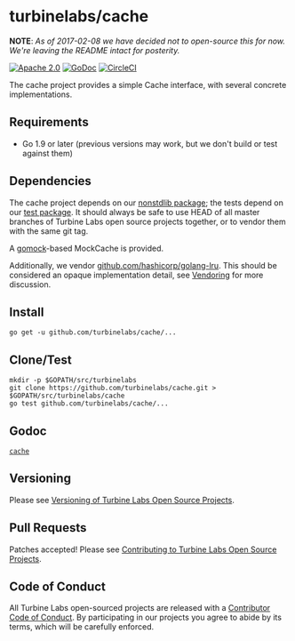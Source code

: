 
[//]: # ( Copyright 2017 Turbine Labs, Inc.                                   )
[//]: # ( you may not use this file except in compliance with the License.    )
[//]: # ( You may obtain a copy of the License at                             )
[//]: # (                                                                     )
[//]: # (     http://www.apache.org/licenses/LICENSE-2.0                      )
[//]: # (                                                                     )
[//]: # ( Unless required by applicable law or agreed to in writing, software )
[//]: # ( distributed under the License is distributed on an "AS IS" BASIS,   )
[//]: # ( WITHOUT WARRANTIES OR CONDITIONS OF ANY KIND, either express or     )
[//]: # ( implied. See the License for the specific language governing        )
[//]: # ( permissions and limitations under the License.                      )

# turbinelabs/cache

**NOTE**: *As of 2017-02-08 we have decided not to open-source this for now.
We're leaving the README intact for posterity.*

[![Apache 2.0](https://img.shields.io/hexpm/l/plug.svg)](LICENSE)
[![GoDoc](https://godoc.org/github.com/turbinelabs/cache?status.svg)](https://godoc.org/github.com/turbinelabs/cache)
[![CircleCI](https://circleci.com/gh/turbinelabs/cache.svg?style=shield)](https://circleci.com/gh/turbinelabs/cache)

The cache project provides a simple Cache interface, with several concrete
implementations.

## Requirements

- Go 1.9 or later (previous versions may work, but we don't build or test against them)

## Dependencies

The cache project depends on our [nonstdlib package](https://github.com/turbinelabs/nonstdlib);
the tests depend on our [test package](https://github.com/turbinelabs/test).
It should always be safe to use HEAD of all master branches of Turbine Labs
open source projects together, or to vendor them with the same git tag.

A [gomock](https://github.com/golang/mock)-based MockCache is provided.

Additionally, we vendor
[github.com/hashicorp/golang-lru](https://github.com/hashicorp/golang-lru).
This should be considered an opaque implementation detail,
see [Vendoring](http://github.com/turbinelabs/developer/blob/master/README.md#vendoring)
for more discussion.

## Install

```
go get -u github.com/turbinelabs/cache/...
```

## Clone/Test

```
mkdir -p $GOPATH/src/turbinelabs
git clone https://github.com/turbinelabs/cache.git > $GOPATH/src/turbinelabs/cache
go test github.com/turbinelabs/cache/...
```

## Godoc

[`cache`](https://godoc.org/github.com/turbinelabs/cache)

## Versioning

Please see [Versioning of Turbine Labs Open Source Projects](http://github.com/turbinelabs/developer/blob/master/README.md#versioning).

## Pull Requests

Patches accepted! Please see [Contributing to Turbine Labs Open Source Projects](http://github.com/turbinelabs/developer/blob/master/README.md#contributing).

## Code of Conduct

All Turbine Labs open-sourced projects are released with a
[Contributor Code of Conduct](CODE_OF_CONDUCT.md). By participating in our
projects you agree to abide by its terms, which will be carefully enforced.
